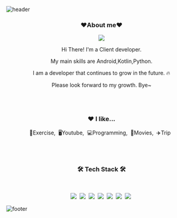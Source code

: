 ![header](https://capsule-render.vercel.app/api?type=waving&color=auto&height=200&section=header&text=Welcome%20to%20my%20Github&fontSize=50&animation=twinkling&text-color=black)

<h3 align="center"><b>❤️About me❤️</b></h3>
<p align="center"><a href="https://junghwan-hawaii.tistory.com//" target="_blank"><img src="https://img.shields.io/badge/BLOG-EA4AAA?style=flat&logo=GitHub Sponsors&logoColor=white"/></a></p>


<p align="center">Hi There! I'm a Client developer.</p>
<p align="center"> My main skills are Android,Kotlin,Python.</p>
<p align="center">I am a developer that continues to grow in the future. 🔥</p>
<p align="center">Please look forward to my growth. Bye~</p>

<br>
<br>

<h3 align="center">❤️ I like...</h3>
<p align="center">💪Exercise,&nbsp;&nbsp;🖥Youtube,&nbsp;&nbsp;💻Programming,&nbsp;&nbsp;🎥Movies,&nbsp;&nbsp;✈️Trip&nbsp;&nbsp;</p>

<br>
<br>

<h3 align="center"><b>🛠 Tech Stack 🛠</b></h3>
</br>
<p align="center">
<img src="https://img.shields.io/badge/Android-green?style=flat-square&logo=Android&logoColor=white"/></a>&nbsp 
<img src="https://img.shields.io/badge/Python-blue?style=flat-square&logo=Python&logoColor=white"/></a>&nbsp 
<img src="https://img.shields.io/badge/C-AFEEEE?style=flat-square&logo=C&logoColor=white"/></a>&nbsp 
<img src="https://img.shields.io/badge/Kotlin-F48E00?style=flat-square&logo=Kotlin&logoColor=white"/></a>&nbsp
<img src="https://img.shields.io/badge/HTML-orange?style=flat-square&logo=HTML&logoColor=white"/></a>&nbsp
<img src="https://img.shields.io/badge/Javascript-yellow?style=flat-square&logo=Javascript&logoColor=white"/></a>&nbsp 
<img src="https://img.shields.io/badge/Css-skyblue?style=flat-square&logo=Css&logoColor=white"/></a>&nbsp 


![footer](https://capsule-render.vercel.app/api?type=waving&color=auto&height=100&section=footer)

